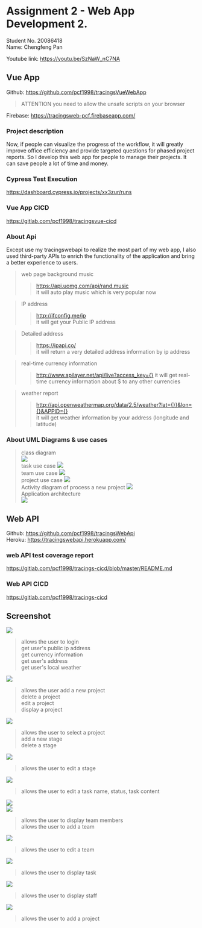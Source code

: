 # Assignment 2 - Web App Development 2.  
Student No. 20086418  
Name: Chengfeng Pan  

Youtube link: https://youtu.be/SzNaW_nC7NA
## Vue App  
Github: https://github.com/pcf1998/tracingsVueWebApp  
 
>ATTENTION you need to allow the unsafe scripts on your browser  

Firebase: https://tracingsweb-pcf.firebaseapp.com/ 

### Project description
Now, if people can visualize the progress of the workflow, it will greatly improve office efficiency and provide targeted questions for phased project reports. So I develop this web app for people to manage their projects. It can save people a lot of time and money.  

### Cypress Test Execution  
https://dashboard.cypress.io/projects/xx3zur/runs  

### Vue App CICD  
https://gitlab.com/pcf1998/tracingsvue-cicd    

### About Api
Except use my tracingswebapi to realize the most part of my web app, I also used third-party APIs to enrich the functionality of the application and bring a better experience to users.  
> web page background music  
>>https://api.uomg.com/api/rand.music  
>it will auto play music which is very popular now

> IP address
>>http://ifconfig.me/ip  
>it will get your Public IP address

> Detailed address 
>>https://ipapi.co/  
>it will return a very detailed address information by ip address

>real-time currency information 
>>http://www.apilayer.net/api/live?access_key={}
>it will get real-time currency information about $ to any other currencies

>weather report  
>>http://api.openweathermap.org/data/2.5/weather?lat={}}&lon={}&APPID={}  
>it will get weather information by your address (longitude and latitude)  

### About  UML Diagrams & use cases  
>class diagram  
![][11]  
>task use case
![][12]  
>team use case
![][13]  
>project use case
![][14]  
>Activity diagram of process a new project
![][15]  
>Application architecture  
![][16]  


## Web API  
Github: https://github.com/pcf1998/tracingsWebApi  
Heroku: https://tracingswebapi.herokuapp.com/

### web API test coverage report  
https://gitlab.com/pcf1998/tracings-cicd/blob/master/README.md

### Web API CICD 
https://gitlab.com/pcf1998/tracings-cicd  

## Screenshot 
![][17]

>allows the user to login  
>get user's public ip address  
>get currency information  
>get user's address  
>get user's local weather  

![][1]

>allows the user add a new project    
>delete a project  
>edit a project  
>display a project  


![][2]

>allows the user to select a project  
>add a new stage  
>delete a stage    

![][3]

>allows the user to edit a stage  

![][4]
>allows the user to edit a task name, status, task content  

![][5]  
![][18]  

>allows the user to display team members  
>allows the user to add a team

![][6]
>allows the user to edit a team  


![][8]
>allows the user to display task  


![][9]
>allows the user to display staff   


![][10]
>allows the user to add a project

[1]: ./img/projects.png  
[2]: ./img/displayproject1.png  
[3]: ./img/displayproject2.png 
[4]: ./img/displayproject3.png
[5]: ./img/displayproject4.png 
[6]: ./img/2019-12-1522.41.28.png  
[7]: ./img/displayteam2.png 
[8]: ./img/2019-12-1522.40.18.png  
[9]: ./img/staff.png  
[10]: ./img/addproject.png
[11]: ./img/class.png
[12]: ./img/task.png
[13]: ./img/team.png
[14]: ./img/project.png
[15]: ./img/activity.png
[16]: ./img/arch.png
[17]: ./img/2019-12-1522.35.47.png
[18]: ./img/2019-12-1523.16.53.png
